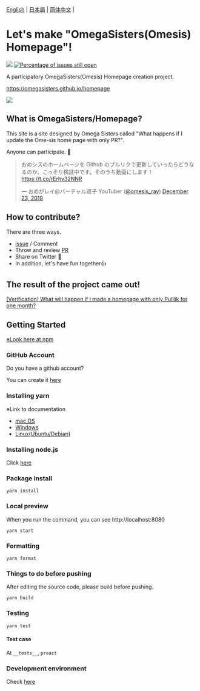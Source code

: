 [English](README.en.md) | [日本語](README.md) | [简体中文](README.zh_hans.md) |

# Let's make "OmegaSisters(Omesis) Homepage"!

[![](https://github.com/omegasisters/homepage/workflows/build/badge.svg)](https://github.com/omegasisters/homepage/actions)
[![Percentage of issues still open](http://isitmaintained.com/badge/open/omegasisters/homepage.svg)](http://isitmaintained.com/project/omegasisters/homepage 'Percentage of issues still open')

A participatory OmegaSisters(Omesis) Homepage creation project.

https://omegasisters.github.io/homepage

[![](assets/images/ogp.png)](https://omegasisters.github.io/homepage)

## What is OmegaSisters/Homepage?

This site is a site designed by Omega Sisters called "What happens if I update the Ome-sis home page with only PR?".

Anyone can participate. 👏

> おめシスのホームページを Github のプルリクで更新していったらどうなるのか、こっそり検証中です。そのうち動画にします！ https://t.co/rErhv32NNR
>
> &mdash; おめがレイ@バーチャル双子 YouTuber ([@omesis_ray](https://twitter.com/omesis_ray)) [December 23, 2019](https://twitter.com/omesis_ray/status/1209057136992387072?ref_src=twsrc%5Etfw)

## How to contribute?

There are three ways.

- [issue](https://github.com/omegasisters/homepage/issues) / Comment
- Throw and review [PR](https://github.com/omegasisters/homepage/pulls)
- Share on Twitter 🎉
- In addition, let's have fun together👍

## The result of the project came out!

[[Verification] What will happen if i made a homepage with only Pulllik for one month?](https://youtu.be/5h1NoX3my0s)

## Getting Started

[※Look here at npm](documents/environment/npm.md)

### GitHub Account

Do you have a github account?

You can create it [here](https://github.com/)

### Installing yarn

※Link to documentation

- [mac OS](https://yarnpkg.com/lang/ja/docs/install/#mac-stable)
- [Windows](https://yarnpkg.com/lang/ja/docs/install/#windows-stable)
- [Linux(Ubuntu/Debian)](https://yarnpkg.com/lang/ja/docs/install/#debian-stable)

### Installing node.js

Click [here](https://nodejs.org/ja/download/)

### Package install

```
yarn install
```

### Local preview

When you run the command, you can see http://localhost:8080

```
yarn start
```

### Formatting

```
yarn format
```

### Things to do before pushing

After editing the source code, please build before pushing.

```
yarn build
```

### Testing

```
yarn test
```

#### Test case

At `__tests__`, `preact`

### Development environment

Check [here](./documents/environment/README.md)
